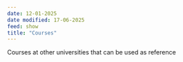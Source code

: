```yaml
---
date: 12-01-2025
date modified: 17-06-2025
feed: show
title: "Courses"
---
```


Courses at other universities that can be used as reference

